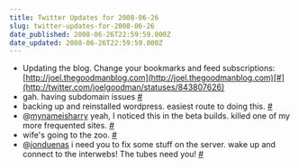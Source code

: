 ```yaml
---
title: Twitter Updates for 2008-06-26
slug: twitter-updates-for-2008-06-26
date_published: 2008-06-26T22:59:59.000Z
date_updated: 2008-06-26T22:59:59.000Z
---
```


- Updating the blog. Change your bookmarks and feed subscriptions: [http://joel.thegoodmanblog.com](http://joel.thegoodmanblog.com)[#](http://twitter.com/joelgoodman/statuses/843807626)
- gah. having subdomain issues [#](http://twitter.com/joelgoodman/statuses/843832505)
- backing up and reinstalled wordpress. easiest route to doing this. [#](http://twitter.com/joelgoodman/statuses/844121268)
- @[mynameisharry](http://twitter.com/mynameisharry) yeah, I noticed this in the beta builds. killed one of my more frequented sites. [#](http://twitter.com/joelgoodman/statuses/844133658)
- wife's going to the zoo. [#](http://twitter.com/joelgoodman/statuses/844323217)
- @[jonduenas](http://twitter.com/jonduenas) i need you to fix some stuff on the server. wake up and connect to the interwebs! The tubes need you! [#](http://twitter.com/joelgoodman/statuses/844323982)
